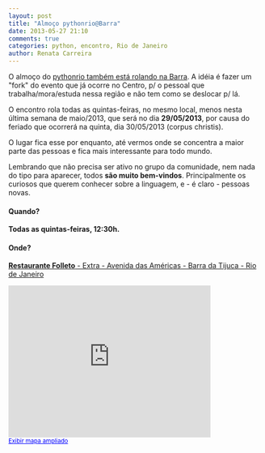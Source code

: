 ```yaml
---
layout: post
title: "Almoço pythonrio@Barra"
date: 2013-05-27 21:10
comments: true
categories: python, encontro, Rio de Janeiro
author: Renata Carreira
---
```


O almoço do [pythonrio também está rolando na Barra](http://dev.renatacarreira.com/blog/2013/05/23/almoco-pythonrio-at-barra-da-tijuca/). A idéia é fazer um "fork" do evento que já ocorre no Centro, p/ o pessoal que trabalha/mora/estuda nessa região e não tem como se deslocar p/ lá.

O encontro rola todas as quintas-feiras, no mesmo local, menos nesta última semana de maio/2013, que será no dia **29/05/2013**, por causa do feriado que ocorrerá na quinta, dia 30/05/2013 <!-- more -->(corpus christis).

O lugar fica esse por enquanto, até vermos onde se concentra a maior parte das pessoas e fica mais interessante para todo mundo.

Lembrando que não precisa ser ativo no grupo da comunidade, nem nada do tipo para aparecer, todos **são muito bem-vindos**. Principalmente os curiosos que querem conhecer sobre a linguagem, e - é claro - pessoas novas.

#### Quando?

**Todas as quintas-feiras, 12:30h.**

#### Onde?

[**Restaurante Folleto** - Extra - Avenida das Américas - Barra da Tijuca - Rio de Janeiro](http://maps.google.com.br/maps?safe=off&biw=1920&bih=885&bav=on.2,or.r_cp.r_qf.&q=Av.+das+Americas,+1510+Lj+C+Barra+da+Tijuca&um=1&ie=UTF-8&hq=&hnear=0x9bd0a7042bcbaf:0x66ce9d54ff0da457,Av.+das+Am%C3%A9ricas,+1510+-+Barra+da+Tijuca,+Rio+de+Janeiro+-+RJ,+22640-100&gl=br&sa=X&ei=PAikUd6xDY3K9gSHl4H4BA&ved=0CCgQ8gEwAA)
<iframe width="400" height="300" frameborder="0" scrolling="no" marginheight="0" marginwidth="0" src="https://maps.google.com.br/maps?ie=UTF8&amp;cid=10486755209797028685&amp;q=Extra&amp;gl=BR&amp;hl=pt-BR&amp;t=m&amp;ll=-23.001854,-43.327074&amp;spn=0.011851,0.021415&amp;z=15&amp;output=embed"></iframe><br /><small><a href="https://maps.google.com.br/maps?ie=UTF8&amp;cid=10486755209797028685&amp;q=Extra&amp;gl=BR&amp;hl=pt-BR&amp;t=m&amp;ll=-23.001854,-43.327074&amp;spn=0.011851,0.021415&amp;z=15&amp;source=embed" style="color:#0000FF;text-align:left">Exibir mapa ampliado</a></small>

